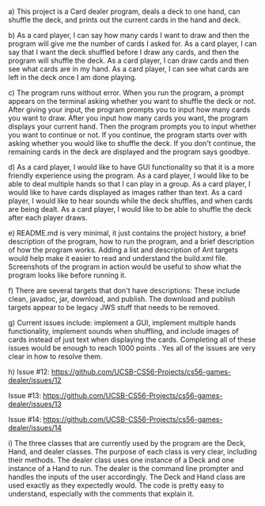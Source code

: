a) This project is a Card dealer program, deals a deck to one hand, can shuffle the deck, and prints out the current cards in the hand and deck.

b) As a card player, I can say how many cards I want to draw and then the program will give me the number of cards I asked for.
As a card player, I can say that I want the deck shuffled before I draw any cards, and then the program will shuffle the deck.
As a card player, I can draw cards and then see what cards are in my hand.
As a card player, I can see what cards are left in the deck once I am done playing.

c) The program runs without error. When you run the program, a prompt appears on the terminal asking whether you want to shuffle the deck or not. After giving your input, the program prompts you to input how many cards you want to draw. After you input how many cards you want, the program displays your current hand. Then the program prompts you to input whether you want to continue or not. If you continue, the program starts over with asking whether you would like to shuffle the deck. If you don't continue, the remaining cards in the deck are displayed and the program says goodbye.

d) As a card player, I would like to have GUI functionality so that it is a more friendly experience using the program.
As a card player, I would like to be able to deal multiple hands so that I can play in a group.
As a card player, I would like to have cards displayed as images rather than text.
As a card player, I would like to hear sounds while the deck shuffles, and when cards are being dealt.
As a card player, I would like to be able to shuffle the deck after each player draws.

e) README.md is very minimal, it just contains the project history, a brief description of the program, how to run the program, and a brief description of how the program works. Adding a list and description of Ant targets would help make it easier to read and understand the build.xml file. Screenshots of the program in action would be useful to show what the program looks like before running it.

f) There are several targets that don't have descriptions: These include clean, javadoc, jar, download, and publish. The download and publish targets appear to be legacy JWS stuff that needs to be removed.

g) Current issues include: implement a GUI, implement multiple hands functionality, implement sounds when shuffling, and include images of cards instead of just text when displaying the cards. Completing all of these issues would be enough to reach 1000 points . Yes all of the issues are very clear in how to resolve them.

h)
Issue #12: https://github.com/UCSB-CS56-Projects/cs56-games-dealer/issues/12

Issue #13: https://github.com/UCSB-CS56-Projects/cs56-games-dealer/issues/13

Issue #14: https://github.com/UCSB-CS56-Projects/cs56-games-dealer/issues/14

i) The three classes that are currently used by the program are the Deck, Hand, and dealer classes. The purpose of each class is very clear, including their methods. The dealer class uses one instance of a Deck and one instance of a Hand to run. The dealer is the command line prompter and handles the inputs of the user accordingly. The Deck and Hand class are used exactly as they expectedly would. The code is pretty easy to understand, especially with the comments that explain it. 

